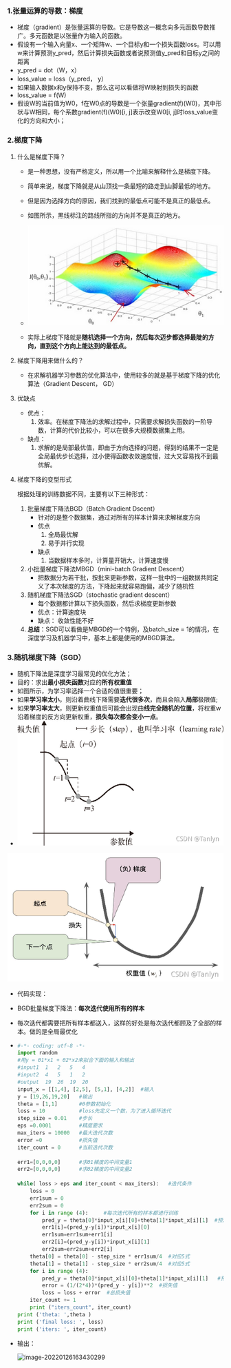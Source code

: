 ### 1.张量运算的导数：梯度

- 梯度（gradient）是张量运算的导数。它是导数这一概念向多元函数导数推广。多元函数是以张量作为输入的函数。
- 假设有一个输入向量x、一个矩阵w、一个目标y和一个损失函数loss。可以用w来计算预测y_pred，然后计算损失函数或者说预测值y_pred和目标y之间的距离
- y_pred = dot（W，x）
- loss_value = loss（y_pred， y）
- 如果输入数据x和y保持不变，那么这可以看做将W映射到损失的函数
- loss_value = f(W)
- 假设W的当前值为W0，f在W0点的导数是一个张量gradient(f)(W0)，其中形状与W相同，每个系数gradient(f)(W0)[i, j]表示改变W0[i, j]时loss_value变化的方向和大小；

### 2.梯度下降

1. 什么是梯度下降？

   - 是一种思想，没有严格定义，所以用一个比喻来解释什么是梯度下降。

   - 简单来说，梯度下降就是从山顶找一条最短的路走到山脚最低的地方。
   - 但是因为选择方向的原因，我们找到的最低点可能不是真正的最低点。
   - 如图所示，黑线标注的路线所指的方向并不是真正的地方。
   - ![img](../%E5%9B%BE%E7%89%87/782dabe0ce0e156b30ac382ff974a06a.png)
   -  实际上梯度下降就是**随机选择一个方向，然后每次迈步都选择最陡的方向，直到这个方向上能达到的最低点。**

2. 梯度下降用来做什么的？

   - 在求解机器学习参数的优化算法中，使用较多的就是基于梯度下降的优化算法（Gradient Descent， GD）

3. 优缺点

   - 优点：
     1. 效率。在梯度下降法的求解过程中，只需要求解损失函数的一阶导数，计算的代价比较小，可以在很多大规模数据集上用。
   - 缺点：
     1. 求解的是局部最优值，即由于方向选择的问题，得到的结果不一定是全局最优步长选择，过小使得函数收敛速度慢，过大又容易找不到最优解。

4. 梯度下降的变型形式

   根据处理的训练数据不同，主要有以下三种形式：

   1. 批量梯度下降法BGD（Batch Gradient Dscent）
      - 针对的是整个数据集，通过对所有的样本计算来求解梯度方向
      - 优点
        1. 全局最优解
        2. 易于并行实现
      - 缺点
        1. 当数据样本多时，计算量开销大，计算速度慢
   2. 小批量梯度下降法MBGD（mini-batch Gradient Descent）
      - 把数据分为若干批，按批来更新参数，这样一批中的一组数据共同定义了本次梯度的方法，下降起来就容易跑偏，减少了随机性
   3. 随机梯度下降法SGD（stochastic gradient descent）
      - 每个数据都计算以下损失函数，然后求梯度更新参数
      - 优点：计算速度块
      - 缺点： 收敛性能不好
   4. **总结**：SGD可以看做是MBGD的一个特例，及batch_size = 1的情况，在深度学习及机器学习中，基本上都是使用的MBGD算法。

### 3.随机梯度下降（SGD）

- 随机下降法是深度学习最常见的优化方法；
- 目的：求出**最小损失函数**对应的**所有权重值**
- 如图所示，为学习率选择一个合适的值很重要；
- 如果**学习率太小**，则沿着曲线下降需要**迭代很多次**，而且会陷入**局部**极限值;
- 如果**学习率太大**，则更新权重值后可能会出现曲**线完全随机的位置**，将权重w沿着梯度的反方向更新权重，**损失每次都会变小一点**。
- ![img](../%E5%9B%BE%E7%89%87/watermark,type_ZHJvaWRzYW5zZmFsbGJhY2s,shadow_50,text_Q1NETiBAVGFubHlu,size_20,color_FFFFFF,t_70,g_se,x_16-16431828328748.png)

![img](../%E5%9B%BE%E7%89%87/watermark,type_ZHJvaWRzYW5zZmFsbGJhY2s,shadow_50,text_Q1NETiBAVGFubHlu,size_20,color_FFFFFF,t_70,g_se,x_16-164318284013310.png)



- 代码实现：

- BGD批量梯度下降法：**每次迭代使用所有的样本**

- 每次迭代都需要把所有样本都送入，这样的好处是每次迭代都顾及了全部的样本。做的是全局最优化

- ```python
  #-*- coding: utf-8 -*-
  import random
  #用y = Θ1*x1 + Θ2*x2来拟合下面的输入和输出
  #input1  1   2   5   4
  #input2  4   5   1   2
  #output  19  26  19  20
  input_x = [[1,4], [2,5], [5,1], [4,2]]  #输入
  y = [19,26,19,20]   #输出
  theta = [1,1]       #θ参数初始化
  loss = 10           #loss先定义一个数，为了进入循环迭代
  step_size = 0.01    #步长
  eps =0.0001         #精度要求
  max_iters = 10000   #最大迭代次数
  error =0            #损失值
  iter_count = 0      #当前迭代次数
   
  err1=[0,0,0,0]      #求Θ1梯度的中间变量1
  err2=[0,0,0,0]      #求Θ2梯度的中间变量2
   
  while( loss > eps and iter_count < max_iters):   #迭代条件
      loss = 0
      err1sum = 0
      err2sum = 0
      for i in range (4):     #每次迭代所有的样本都进行训练
          pred_y = theta[0]*input_x[i][0]+theta[1]*input_x[i][1]  #预测值
          err1[i]=(pred_y-y[i])*input_x[i][0]
          err1sum=err1sum+err1[i]
          err2[i]=(pred_y-y[i])*input_x[i][1]
          err2sum=err2sum+err2[i]
      theta[0] = theta[0] - step_size * err1sum/4  #对应5式
      theta[1] = theta[1] - step_size * err2sum/4  #对应5式
      for i in range (4):
          pred_y = theta[0]*input_x[i][0]+theta[1]*input_x[i][1]   #预测值
          error = (1/(2*4))*(pred_y - y[i])**2  #损失值
          loss = loss + error  #总损失值
      iter_count += 1
      print ("iters_count", iter_count)
  print ('theta: ',theta )
  print ('final loss: ', loss)
  print ('iters: ', iter_count)
  ```

- 输出：

  ![image-20220126163430299](../%E5%9B%BE%E7%89%87/image-20220126163430299.png)

